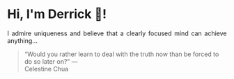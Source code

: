 # Hi, I'm Derrick 👋!
<p align="justify">I admire uniqueness and believe that a clearly focused mind can achieve anything...</p> 
<!-- #quote-start -->
<blockquote>&ldquo;Would you rather learn to deal with the truth now than be forced to do so later on?&rdquo; &mdash; <footer>Celestine Chua</footer></blockquote>
<!-- #quote-end -->
